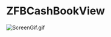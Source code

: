 # ZFBCashBookView

![ScreenGif.gif](https://github.com/superSp/CustomView/blob/master/ZFBCashBookView/ScreenGif.gif)

